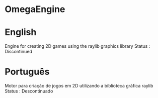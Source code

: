 # OmegaEngine

# English

Engine for creating 2D games using the raylib graphics library
Status : Discontinued

# Português

Motor para criação de jogos em 2D utilizando a biblioteca gráfica raylib
Status : Descontinuado
